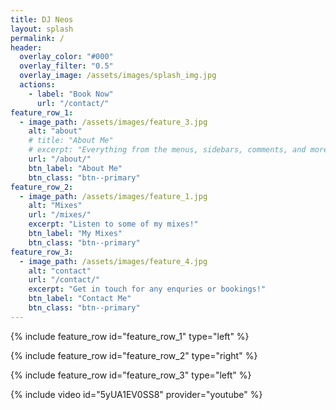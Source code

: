```yaml
---
title: DJ Neos
layout: splash
permalink: /
header:
  overlay_color: "#000"
  overlay_filter: "0.5"
  overlay_image: /assets/images/splash_img.jpg
  actions:
    - label: "Book Now"
      url: "/contact/"
feature_row_1:
  - image_path: /assets/images/feature_3.jpg
    alt: "about"
    # title: "About Me"
    # excerpt: "Everything from the menus, sidebars, comments, and more can be configured or set with YAML Front Matter."
    url: "/about/"
    btn_label: "About Me"
    btn_class: "btn--primary"
feature_row_2:
  - image_path: /assets/images/feature_1.jpg
    alt: "Mixes"
    url: "/mixes/"
    excerpt: "Listen to some of my mixes!"
    btn_label: "My Mixes"
    btn_class: "btn--primary"
feature_row_3:
  - image_path: /assets/images/feature_4.jpg
    alt: "contact"
    url: "/contact/"
    excerpt: "Get in touch for any enquries or bookings!"
    btn_label: "Contact Me"
    btn_class: "btn--primary"
---
```





{% include feature_row id="feature_row_1" type="left" %}

{% include feature_row id="feature_row_2" type="right" %}

{% include feature_row id="feature_row_3" type="left" %}

{% include video id="5yUA1EV0SS8" provider="youtube" %}
